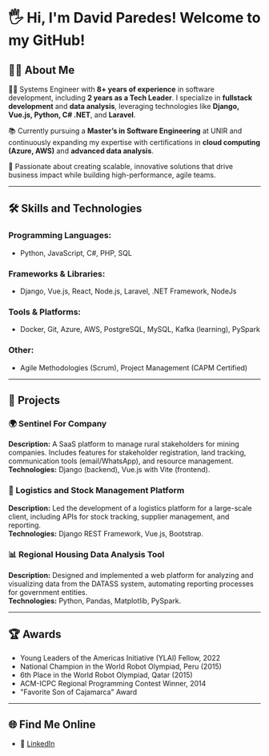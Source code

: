 # 🖐️ Hi, I'm David Paredes! Welcome to my GitHub!

## 👨‍💻 About Me
👨‍💻 Systems Engineer with **8+ years of experience** in software development, including **2 years as a Tech Leader**. I specialize in **fullstack development** and **data analysis**, leveraging technologies like **Django, Vue.js, Python, C# .NET**, and **Laravel**.

📚 Currently pursuing a **Master’s in Software Engineering** at UNIR and continuously expanding my expertise with certifications in **cloud computing (Azure, AWS)** and **advanced data analysis**.

🌟 Passionate about creating scalable, innovative solutions that drive business impact while building high-performance, agile teams.

---

## 🛠️ Skills and Technologies

### Programming Languages:
- Python, JavaScript, C#, PHP, SQL

### Frameworks & Libraries:
- Django, Vue.js, React, Node.js, Laravel, .NET Framework, NodeJs

### Tools & Platforms:
- Docker, Git, Azure, AWS, PostgreSQL, MySQL, Kafka (learning), PySpark

### Other:
- Agile Methodologies (Scrum), Project Management (CAPM Certified)

---

## 🚀 Projects

### 🌍 Sentinel For Company
**Description:** A SaaS platform to manage rural stakeholders for mining companies. Includes features for stakeholder registration, land tracking, communication tools (email/WhatsApp), and resource management.  
**Technologies:** Django (backend), Vue.js with Vite (frontend).

### 🔧 Logistics and Stock Management Platform
**Description:** Led the development of a logistics platform for a large-scale client, including APIs for stock tracking, supplier management, and reporting.  
**Technologies:** Django REST Framework, Vue.js, Bootstrap.

### 📊 Regional Housing Data Analysis Tool
**Description:** Designed and implemented a web platform for analyzing and visualizing data from the DATASS system, automating reporting processes for government entities.  
**Technologies:** Python, Pandas, Matplotlib, PySpark.


---

## 🏆 Awards

- Young Leaders of the Americas Initiative (YLAI) Fellow, 2022  
- National Champion in the World Robot Olympiad, Peru (2015)  
- 6th Place in the World Robot Olympiad, Qatar (2015)  
- ACM-ICPC Regional Programming Contest Winner, 2014  
- "Favorite Son of Cajamarca" Award  

---

## 🌐 Find Me Online

- 💼 [LinkedIn](https://www.linkedin.com/in/dparedesa/)
